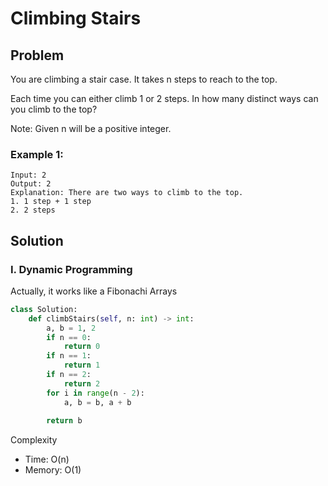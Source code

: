 # Climbing Stairs

## Problem
You are climbing a stair case. It takes n steps to reach to the top.

Each time you can either climb 1 or 2 steps. In how many distinct ways can you climb to the top?

Note: Given n will be a positive integer.

### Example 1:

    Input: 2
    Output: 2
    Explanation: There are two ways to climb to the top.
    1. 1 step + 1 step
    2. 2 steps

## Solution

### I. Dynamic Programming
Actually, it works like a Fibonachi Arrays
```python
class Solution:
    def climbStairs(self, n: int) -> int:
        a, b = 1, 2
        if n == 0:
            return 0
        if n == 1:
            return 1
        if n == 2:
            return 2
        for i in range(n - 2):
            a, b = b, a + b
            
        return b
```
Complexity
* Time: O(n)
* Memory: O(1)